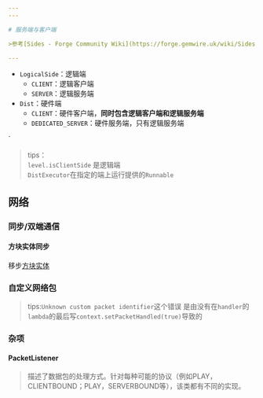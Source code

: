 ```yaml
---
---

# 服务端与客户端

>参考[Sides - Forge Community Wiki](https://forge.gemwire.uk/wiki/Sides/1.18)

---
```


+ `LogicalSide`：逻辑端
  + `CLIENT`：逻辑客户端
  + `SERVER`：逻辑服务端
+ `Dist`：硬件端
  + `CLIENT`：硬件客户端，**同时包含逻辑客户端和逻辑服务端**
  + `DEDICATED_SERVER`：硬件服务端，只有逻辑服务端

`
>tips：\
>`level.isClientSide` 是逻辑端\
>`DistExecutor`在指定的端上运行提供的`Runnable`

## 网络

### 同步/双端通信

#### 方块实体同步

移步[方块实体](./1.方块#数据同步)

### 自定义网络包

>tips:`Unknown custom packet identifier`这个错误
>是由没有在`handler`的`lambda`的最后写`context.setPacketHandled(true)`导致的

### 杂项

#### PacketListener

>描述了数据包的处理方式。针对每种可能的协议（例如PLAY，CLIENTBOUND；PLAY，SERVERBOUND等），该类都有不同的实现。
